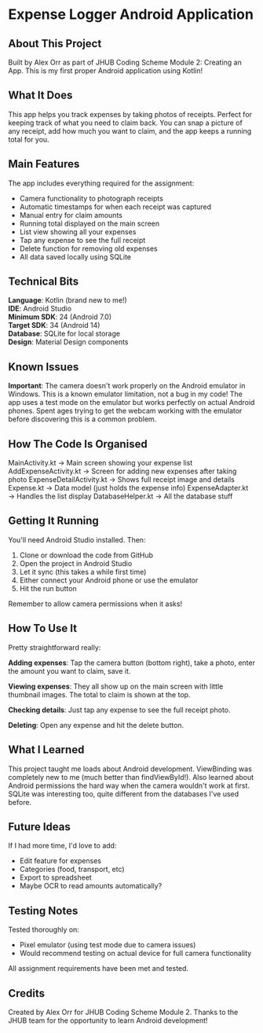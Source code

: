 # Expense Logger Android Application

## About This Project
Built by Alex Orr as part of JHUB Coding Scheme Module 2: Creating an App. This is my first proper Android application using Kotlin!

## What It Does
This app helps you track expenses by taking photos of receipts. Perfect for keeping track of what you need to claim back. You can snap a picture of any receipt, add how much you want to claim, and the app keeps a running total for you.

## Main Features
The app includes everything required for the assignment:
* Camera functionality to photograph receipts
* Automatic timestamps for when each receipt was captured
* Manual entry for claim amounts
* Running total displayed on the main screen
* List view showing all your expenses
* Tap any expense to see the full receipt
* Delete function for removing old expenses
* All data saved locally using SQLite

## Technical Bits
**Language**: Kotlin (brand new to me!)  
**IDE**: Android Studio  
**Minimum SDK**: 24 (Android 7.0)  
**Target SDK**: 34 (Android 14)  
**Database**: SQLite for local storage  
**Design**: Material Design components

## Known Issues
**Important**: The camera doesn't work properly on the Android emulator in Windows. This is a known emulator limitation, not a bug in my code! The app uses a test mode on the emulator but works perfectly on actual Android phones. Spent ages trying to get the webcam working with the emulator before discovering this is a common problem.

## How The Code Is Organised
MainActivity.kt          → Main screen showing your expense list
AddExpenseActivity.kt    → Screen for adding new expenses after taking photo
ExpenseDetailActivity.kt → Shows full receipt image and details
Expense.kt              → Data model (just holds the expense info)
ExpenseAdapter.kt       → Handles the list display
DatabaseHelper.kt       → All the database stuff

## Getting It Running
You'll need Android Studio installed. Then:

1. Clone or download the code from GitHub
2. Open the project in Android Studio
3. Let it sync (this takes a while first time)
4. Either connect your Android phone or use the emulator
5. Hit the run button

Remember to allow camera permissions when it asks!

## How To Use It
Pretty straightforward really:

**Adding expenses**: Tap the camera button (bottom right), take a photo, enter the amount you want to claim, save it.

**Viewing expenses**: They all show up on the main screen with little thumbnail images. The total to claim is shown at the top.

**Checking details**: Just tap any expense to see the full receipt photo.

**Deleting**: Open any expense and hit the delete button.

## What I Learned
This project taught me loads about Android development. ViewBinding was completely new to me (much better than findViewById!). Also learned about Android permissions the hard way when the camera wouldn't work at first. SQLite was interesting too, quite different from the databases I've used before.

## Future Ideas
If I had more time, I'd love to add:
* Edit feature for expenses
* Categories (food, transport, etc)
* Export to spreadsheet
* Maybe OCR to read amounts automatically?

## Testing Notes
Tested thoroughly on:
* Pixel emulator (using test mode due to camera issues)
* Would recommend testing on actual device for full camera functionality

All assignment requirements have been met and tested.

## Credits
Created by Alex Orr for JHUB Coding Scheme Module 2. Thanks to the JHUB team for the opportunity to learn Android development!
